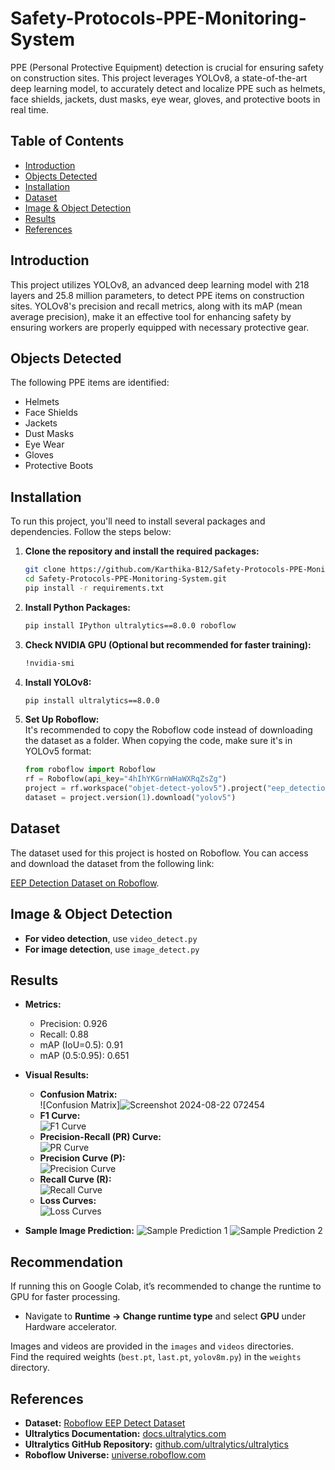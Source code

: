 # Safety-Protocols-PPE-Monitoring-System

PPE (Personal Protective Equipment) detection is crucial for ensuring safety on construction sites. This project leverages YOLOv8, a state-of-the-art deep learning model, to accurately detect and localize PPE such as helmets, face shields, jackets, dust masks, eye wear, gloves, and protective boots in real time.

## Table of Contents
- [Introduction](#introduction)
- [Objects Detected](#objects-detected)
- [Installation](#installation)
- [Dataset](#dataset)
- [Image & Object Detection](#image--object-detection)
- [Results](#results)
- [References](#references)

## Introduction
This project utilizes YOLOv8, an advanced deep learning model with 218 layers and 25.8 million parameters, to detect PPE items on construction sites. YOLOv8's precision and recall metrics, along with its mAP (mean average precision), make it an effective tool for enhancing safety by ensuring workers are properly equipped with necessary protective gear.

## Objects Detected
The following PPE items are identified:
- Helmets
- Face Shields
- Jackets
- Dust Masks
- Eye Wear
- Gloves
- Protective Boots

## Installation
To run this project, you'll need to install several packages and dependencies. Follow the steps below:

1. **Clone the repository and install the required packages:**
   ```bash
   git clone https://github.com/Karthika-B12/Safety-Protocols-PPE-Monitoring-System.git
   cd Safety-Protocols-PPE-Monitoring-System.git
   pip install -r requirements.txt
   ```

2. **Install Python Packages:**
   ```bash
   pip install IPython ultralytics==8.0.0 roboflow
   ```

3. **Check NVIDIA GPU (Optional but recommended for faster training):**
   ```bash
   !nvidia-smi
   ```

4. **Install YOLOv8:**
   ```bash
   pip install ultralytics==8.0.0
   ```

5. **Set Up Roboflow:**  
   It's recommended to copy the Roboflow code instead of downloading the dataset as a folder. When copying the code, make sure it's in YOLOv5 format:
   ```python
   from roboflow import Roboflow
   rf = Roboflow(api_key="4hIhYKGrnWHaWXRqZsZg")
   project = rf.workspace("objet-detect-yolov5").project("eep_detection-u9bbd")
   dataset = project.version(1).download("yolov5")
   ```

## Dataset
The dataset used for this project is hosted on Roboflow. You can access and download the dataset from the following link:

[EEP Detection Dataset on Roboflow](https://universe.roboflow.com/).

## Image & Object Detection
- **For video detection**, use `video_detect.py`
- **For image detection**, use `image_detect.py`

## Results
- **Metrics:**
  - Precision: 0.926
  - Recall: 0.88
  - mAP (IoU=0.5): 0.91
  - mAP (0.5:0.95): 0.651

- **Visual Results:**
  - **Confusion Matrix:**  
    ![Confusion Matrix]![Screenshot 2024-08-22 072454](https://github.com/user-attachments/assets/0a28714f-fc8d-45c2-9481-41617cad4404)
  - **F1 Curve:**  
    ![F1 Curve](path_to_f1_curve_image)
  - **Precision-Recall (PR) Curve:**  
    ![PR Curve](path_to_pr_curve_image)
  - **Precision Curve (P):**  
    ![Precision Curve](path_to_precision_curve_image)
  - **Recall Curve (R):**  
    ![Recall Curve](path_to_recall_curve_image)
  - **Loss Curves:**  
    ![Loss Curves](path_to_loss_curves_image)

- **Sample Image Prediction:**
  ![Sample Prediction 1](path_to_sample_prediction_image_1)
  ![Sample Prediction 2](path_to_sample_prediction_image_2)

## Recommendation
If running this on Google Colab, it’s recommended to change the runtime to GPU for faster processing.
- Navigate to **Runtime -> Change runtime type** and select **GPU** under Hardware accelerator.

Images and videos are provided in the `images` and `videos` directories.  
Find the required weights (`best.pt`, `last.pt`, `yolov8m.py`) in the `weights` directory.

## References
- **Dataset:** [Roboflow EEP Detect Dataset](https://universe.roboflow.com/)
- **Ultralytics Documentation:** [docs.ultralytics.com](https://docs.ultralytics.com)
- **Ultralytics GitHub Repository:** [github.com/ultralytics/ultralytics](https://github.com/ultralytics/ultralytics)
- **Roboflow Universe:** [universe.roboflow.com](https://universe.roboflow.com/)
